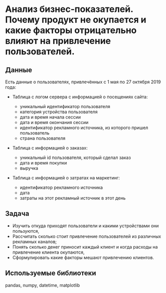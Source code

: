 # Анализ бизнес-показателей. Почему продукт не окупается и какие факторы отрицательно влияют на привлечение пользователей.


## Данные

Есть данные о пользователях, привлечённых с 1 мая по 27 октября 2019 года:

- Таблица с логом сервера с информацией о посещениях сайта:

    - уникальный идентификатор пользователя
    - категория устройства пользователя
    - дата и время начала сессии
    - дата и время окончания сессии
    - идентификатор рекламного источника, из которого пришел пользователь
    - страна пользователя

- Таблица с информацией о заказах:

    - уникальный id пользователя, который сделал заказ
    - дата и время покупки
    - выручка

- Таблица с информацией о затратах на маркетинг:
    - идентификатор рекламного источника
    - дата
    - затраты на этот рекламный источник в этот день

## Задача


- Изучить откуда приходят пользователи и какими устройствами они пользуются,
- Рассчитать сколько стоит привлечение пользователей из различных рекламных каналов;
- Понять сколько денег приносит каждый клиент и когда расходы на привлечение клиента окупаются,
- Сформулировать какие факторы мешают привлечению клиентов.


## Используемые библиотеки

pandas, numpy, datetime, matplotlib

